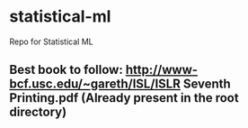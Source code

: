 # statistical-ml
Repo for Statistical ML

## Best book to follow: http://www-bcf.usc.edu/~gareth/ISL/ISLR Seventh Printing.pdf  (Already present in the root directory)
